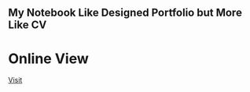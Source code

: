 ## **My Notebook Like Designed Portfolio but More Like CV**

# Online View

[Visit](https://kadiryazici.wtf)
